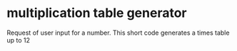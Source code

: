 # multiplication table generator
Request of user input for a number. This short code generates a times table up to 12
